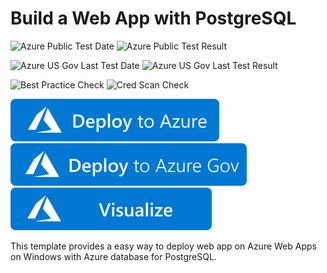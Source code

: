# Build a Web App with PostgreSQL

![Azure Public Test Date](https://azurequickstartsservice.blob.core.windows.net/badges/101-webapp-linux-managed-postgresql/PublicLastTestDate.svg)
![Azure Public Test Result](https://azurequickstartsservice.blob.core.windows.net/badges/101-webapp-linux-managed-postgresql/PublicDeployment.svg)

![Azure US Gov Last Test Date](https://azurequickstartsservice.blob.core.windows.net/badges/101-webapp-linux-managed-postgresql/FairfaxLastTestDate.svg)
![Azure US Gov Last Test Result](https://azurequickstartsservice.blob.core.windows.net/badges/101-webapp-linux-managed-postgresql/FairfaxDeployment.svg)

![Best Practice Check](https://azurequickstartsservice.blob.core.windows.net/badges/101-webapp-linux-managed-postgresql/BestPracticeResult.svg)
![Cred Scan Check](https://azurequickstartsservice.blob.core.windows.net/badges/101-webapp-linux-managed-postgresql/CredScanResult.svg)

[![Deploy To Azure](https://raw.githubusercontent.com/Azure/azure-quickstart-templates/master/1-CONTRIBUTION-GUIDE/images/deploytoazure.svg?sanitize=true)](https://portal.azure.com/#create/Microsoft.Template/uri/https%3A%2F%2Fraw.githubusercontent.com%2FAzure%2Fazure-quickstart-templates%2Fmaster%2F101-webapp-managed-postgresql%2Fazuredeploy.json)
[![Deploy To Azure US Gov](https://raw.githubusercontent.com/Azure/azure-quickstart-templates/master/1-CONTRIBUTION-GUIDE/images/deploytoazuregov.svg?sanitize=true)](https://portal.azure.us/#create/Microsoft.Template/uri/https%3A%2F%2Fraw.githubusercontent.com%2FAzure%2Fazure-quickstart-templates%2Fmaster%2F101-webapp-managed-postgresql%2Fazuredeploy.json)
[![Visualize](https://raw.githubusercontent.com/Azure/azure-quickstart-templates/master/1-CONTRIBUTION-GUIDE/images/visualizebutton.svg?sanitize=true)](http://armviz.io/#/?load=https%3A%2F%2Fraw.githubusercontent.com%2FAzure%2Fazure-quickstart-templates%2Fmaster%2F101-webapp-managed-postgresql%2Fazuredeploy.json)
  
This template provides a easy way to deploy web app on Azure Web Apps on Windows with Azure database for PostgreSQL.